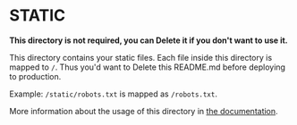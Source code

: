 # STATIC

**This directory is not required, you can Delete it if you don't want to use it.**

This directory contains your static files.
Each file inside this directory is mapped to `/`.
Thus you'd want to Delete this README.md before deploying to production.

Example: `/static/robots.txt` is mapped as `/robots.txt`.

More information about the usage of this directory in [the documentation](https://nuxtjs.org/guide/assets#static).
